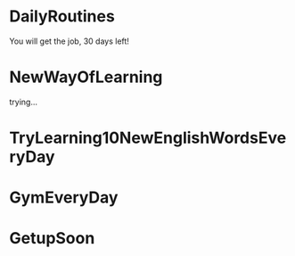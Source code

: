 # DailyRoutines
You will get the job, 30 days left!
# NewWayOfLearning
trying...
# TryLearning10NewEnglishWordsEveryDay
# GymEveryDay
# GetupSoon
